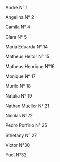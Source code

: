 André N° 1

Angelina N° 2

Camila N° 4

Clara N° 5

Maria Eduarda N° 14

Matheus Heitor N° 15

Matheus Henrique N°16

Monique N° 17

Murilo N° 18

Natália N° 19 

Nathan Mueller N° 21

Nicolas N°22

Pedro Porfirio N° 25

Sthefany N° 27

Victor N°30

Yudi N°32
